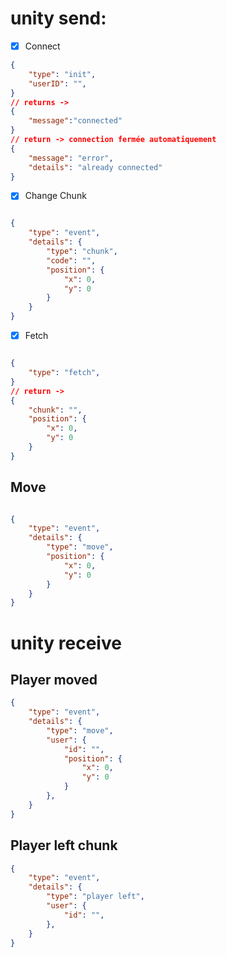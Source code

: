 

# unity send:


- [x] Connect

```json
{
    "type": "init",
    "userID": "",
}
// returns ->
{
    "message":"connected"
}
// return -> connection fermée automatiquement
{
    "message": "error",
    "details": "already connected"
}
```

- [x] Change Chunk

```json

{
    "type": "event",
    "details": {
        "type": "chunk",
        "code": "",
        "position": {
            "x": 0,
            "y": 0
        }
    }
}

```

- [x] Fetch

```json

{
    "type": "fetch",
}
// return ->
{
    "chunk": "",
    "position": {
        "x": 0,
        "y": 0
    }
}
```

## Move

```json

{
    "type": "event",
    "details": {
        "type": "move",
        "position": {
            "x": 0,
            "y": 0
        }
    }
}

```

# unity receive

## Player moved

```json
{
    "type": "event",
    "details": {
        "type": "move",
        "user": {
            "id": "",
            "position": {
                "x": 0,
                "y": 0
            }
        },
    }
}
```

## Player left chunk
```json
{
    "type": "event",
    "details": {
        "type": "player left",
        "user": {
            "id": "",
        },
    }
}
```